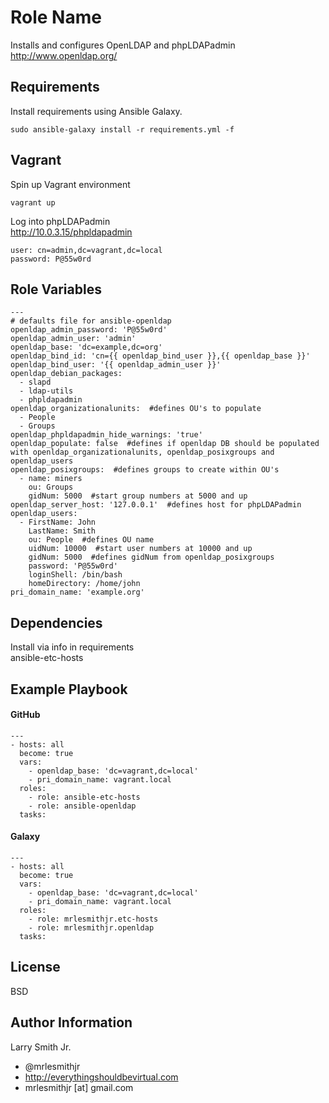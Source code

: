 Role Name
=========

Installs and configures OpenLDAP and phpLDAPadmin  
http://www.openldap.org/

Requirements
------------

Install requirements using Ansible Galaxy.
````
sudo ansible-galaxy install -r requirements.yml -f
````

Vagrant
-------
Spin up Vagrant environment
````
vagrant up
````

Log into phpLDAPadmin  
http://10.0.3.15/phpldapadmin
````
user: cn=admin,dc=vagrant,dc=local
password: P@55w0rd
````

Role Variables
--------------

````
---
# defaults file for ansible-openldap
openldap_admin_password: 'P@55w0rd'
openldap_admin_user: 'admin'
openldap_base: 'dc=example,dc=org'
openldap_bind_id: 'cn={{ openldap_bind_user }},{{ openldap_base }}'
openldap_bind_user: '{{ openldap_admin_user }}'
openldap_debian_packages:
  - slapd
  - ldap-utils
  - phpldapadmin
openldap_organizationalunits:  #defines OU's to populate
  - People
  - Groups
openldap_phpldapadmin_hide_warnings: 'true'
openldap_populate: false  #defines if openldap DB should be populated with openldap_organizationalunits, openldap_posixgroups and openldap_users
openldap_posixgroups:  #defines groups to create within OU's
  - name: miners
    ou: Groups
    gidNum: 5000  #start group numbers at 5000 and up
openldap_server_host: '127.0.0.1'  #defines host for phpLDAPadmin
openldap_users:
  - FirstName: John
    LastName: Smith
    ou: People  #defines OU name
    uidNum: 10000  #start user numbers at 10000 and up
    gidNum: 5000  #defines gidNum from openldap_posixgroups
    password: 'P@55w0rd'
    loginShell: /bin/bash
    homeDirectory: /home/john
pri_domain_name: 'example.org'
````

Dependencies
------------

Install via info in requirements  
ansible-etc-hosts


Example Playbook
----------------

#### GitHub
````
---
- hosts: all
  become: true
  vars:
    - openldap_base: 'dc=vagrant,dc=local'
    - pri_domain_name: vagrant.local
  roles:
    - role: ansible-etc-hosts
    - role: ansible-openldap
  tasks:
````
#### Galaxy
````
---
- hosts: all
  become: true
  vars:
    - openldap_base: 'dc=vagrant,dc=local'
    - pri_domain_name: vagrant.local
  roles:
    - role: mrlesmithjr.etc-hosts
    - role: mrlesmithjr.openldap
  tasks:
````

License
-------

BSD

Author Information
------------------

Larry Smith Jr.
- @mrlesmithjr
- http://everythingshouldbevirtual.com
- mrlesmithjr [at] gmail.com
